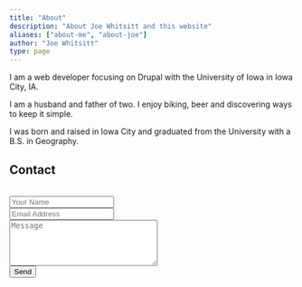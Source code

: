 ```yaml
---
title: "About"
description: "About Joe Whitsitt and this website"
aliases: ["about-me", "about-joe"]
author: "Joe Whitsitt"
type: page
---
```


I am a web developer focusing on Drupal with the University of Iowa in Iowa City, IA.

I am a husband and father of two. I enjoy biking, beer and discovering ways to keep it simple.

I was born and raised in Iowa City and graduated from the University with a B.S. in Geography.

## Contact
<br />
<form action="https://formspree.io/f/mdovagpo" method="POST">
    <div class="mb-4">
         <input type="text" placeholder="Your Name" name="name" class="w-full p-4 bg-gray-200 border border-gray-200 focus:outline-none focus:bg-white focus:border-gray-500 dark:bg-warmgray-700 dark:border-warmgray-700 dark:focus:bg-warmgray-800" required="">
    </div>
    <div class="mb-4">
        <input type="text" placeholder="Email Address" name="email" class="w-full p-4 bg-gray-200 border border-gray-200 focus:outline-none focus:bg-white focus:border-gray-500 dark:bg-warmgray-700 dark:border-warmgray-700 dark:focus:bg-warmgray-800" required="">
    </div>
    <div class="mb-4">
        <textarea rows="5" cols="30" placeholder="Message" name="message" class="w-full p-4 bg-gray-200 border border-gray-200 focus:outline-none focus:bg-white focus:border-gray-500 dark:bg-warmgray-700 dark:border-warmgray-700 dark:focus:bg-warmgray-800" required=""></textarea>
    </div>
    <div class="mb-4">
        <button type="submit" class="w-full button duration-100 py-2 bg-zinc-500 text-white cursor-pointer transition-colors hover:bg-black">Send</button>
    </div>
</form>
